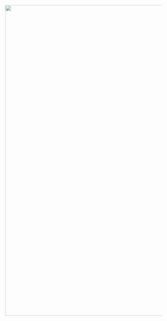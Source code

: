 <img src="https://media.licdn.com/dms/image/sync/D4E27AQGllFgpHCLQAg/articleshare-shrink_800/0/1714574775217?e=1715184000&v=beta&t=yfllwxSV0hfVouRW6SEvV0JODfJ6gKP6X1zSk7WEtuM" alt="" width="700" height="1000">
